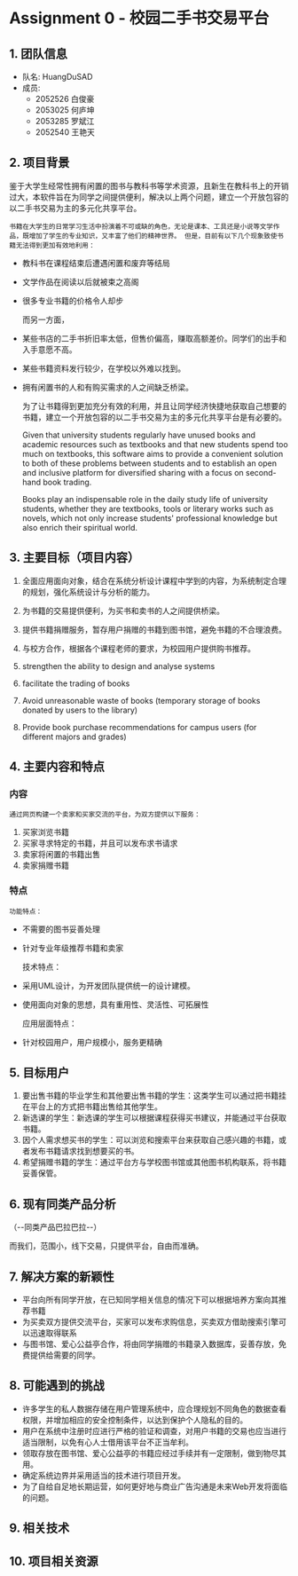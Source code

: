 # Assignment 0 - 校园二手书交易平台

## 1. 团队信息
- 队名: HuangDuSAD
- 成员: 
  - 2052526 白俊豪
  - 2053025 何庐坤
  - 2053285 罗斌江
  - 2052540 王艳天


## 2. 项目背景
  鉴于大学生经常性拥有闲置的图书与教科书等学术资源，且新生在教科书上的开销过大，本软件旨在为同学之间提供便利，解决以上两个问题，建立一个开放包容的以二手书交易为主的多元化共享平台。

	书籍在大学生的日常学习生活中扮演着不可或缺的角色，无论是课本、工具还是小说等文学作品，既增加了学生的专业知识，又丰富了他们的精神世界。 但是，目前有以下几个现象致使书籍无法得到更加有效地利用：

- 教科书在课程结束后遭遇闲置和废弃等结局

- 文学作品在阅读以后就被束之高阁

- 很多专业书籍的价格令人却步

  而另一方面，

- 某些书店的二手书折旧率太低，但售价偏高，赚取高额差价。同学们的出手和入手意愿不高。

- 某些书籍资料发行较少，在学校以外难以找到。

- 拥有闲置书的人和有购买需求的人之间缺乏桥梁。

  为了让书籍得到更加充分有效的利用，并且让同学经济快捷地获取自己想要的书籍，建立一个开放包容的以二手书交易为主的多元化共享平台是有必要的。

  Given that university students regularly have unused books and academic resources such as textbooks and that new students spend too much on textbooks, this software aims to provide a convenient solution to both of these problems between students and to establish an open and inclusive platform for diversified sharing with a focus on second-hand book trading.

	Books play an indispensable role in the daily study life of university students, whether they are textbooks, tools or literary works such as novels, which not only increase students' professional knowledge but also enrich their spiritual world.

## 3. 主要目标（项目内容）
1. 全面应用面向对象，结合‎在系统分析设计‎课程中学到的内容，为系统制定合理的规划，强化系统设计与分析的能力。
2. 为书籍的交易提供便利，为买书和卖书的人之间提供桥梁。
3. 提供书籍捐赠服务，暂存用户捐赠的书籍到图书馆，避免书籍的不合理浪费。
4. 与校方合作，根据各个课程老师的要求，为校园用户提供购书推荐。


1. strengthen the ability to design and analyse systems
2. facilitate the trading of books
3. Avoid unreasonable waste of books (temporary storage of books donated by users to the library)
4. Provide book purchase recommendations for campus users (for different majors and grades)


## 4. 主要内容和特点

### 内容

	通过网页构建一个卖家和买家交流的平台，为双方提供以下服务：

1. 买家浏览书籍
2. 买家寻求特定的书籍，并且可以发布求书请求
3. 卖家将闲置的书籍出售
4. 卖家捐赠书籍

### 特点

	功能特点：

- 不需要的图书妥善处理
- 针对专业年级推荐书籍和卖家

	技术特点：

- 采用UML设计，为开发团队提供统一的设计建模。
- 使用面向对象的思想，具有重用性、灵活性、可拓展性

	应用层面特点：

- 针对校园用户，用户规模小，服务更精确


## 5. 目标用户
1. 要出售书籍的毕业学生和其他要出售书籍的学生：这类学生可以通过把书籍挂在平台上的方式把书籍出售给其他学生。
2. 新选课的学生：新选课的学生可以根据课程获得买书建议，并能通过平台获取书籍。
3. 因个人需求想买书的学生：可以浏览和搜索平台来获取自己感兴趣的书籍，或者发布书籍请求找到想要买的书。
4. 希望捐赠书籍的学生：通过平台方与学校图书馆或其他图书机构联系，将书籍妥善保管。


## 6. 现有同类产品分析

（--同类产品巴拉巴拉--）

而我们，范围小，线下交易，只提供平台，自由而准确。

## 7. 解决方案的新颖性

- 平台向所有同学开放，在已知同学相关信息的情况下可以根据培养方案向其推荐书籍
- 为买卖双方提供交流平台，买家可以发布求购信息，买卖双方借助搜索引擎可以迅速取得联系
- 与图书馆、爱心公益亭合作，将由同学捐赠的书籍录入数据库，妥善存放，免费提供给需要的同学。

## 8. 可能遇到的挑战

- 许多学生的私人数据存储在用户管理系统中，应合理规划不同角色的数据查看权限，并增加相应的安全控制条件，以达到保护个人隐私的目的。
- 用户在系统中注册时应进行严格的验证和调查，对用户书籍的交易也应当进行适当限制，以免有心人士借用该平台不正当牟利。
- 领取存放在图书馆、爱心公益亭的书籍应经过手续并有一定限制，做到物尽其用。
- 确定系统边界并采用适当的技术进行项目开发。
- 为了自给自足地长期运营，如何更好地与商业广告沟通是未来Web开发将面临的问题。

## 9. 相关技术

## 10. 项目相关资源
